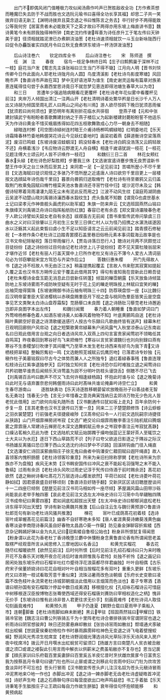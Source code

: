 <!-- { "loadSidebar": true } -->
　　出门不即偶风闭门值睡极力攻似闻汤鼎作吟声已贺胜敌收全功【方作煮茶想而睡魔巳失去防于不战而胜也文选阮元瑜书曰喜得全功长享其福】却思二子共一笑拨弃旧语无新工【渊明诗拨弃且莫念退之书曰惟陈言之务去】卒行好步不两得能致公等我何穷【居富贵者未必能致天下之英才故曰不两得亦用东坡上梅直讲书意】魏诗黄笔今未有顾我独得神所钟【南史沈约传谢晖善为诗任彦升工于笔左传曰天钟美于是】径须相就踏泥潦已办煮餠浇油葱【老杜诗速须相就饮一斗玉台新咏陇西行曰促令办麤饭崔实四民月令曰立秋无食煮饼东坡诗一杯汤饼泼油葱】







　　后山诗注巻六
　　钦定四库全书
　　后山诗注巻七
　　宋　陈师道　撰
　　任　渊　注
　　春夜
　　宿鸟一枝足争林终日鸣【庄子曰鹪鹩巢于深林不过一枝】庭花当户发【蜀志先主诛张裕曰兰生当门不得不锄】江月向人明【晋书刘惔传卿今日作此面向人耶老杜诗陇月向人圆】鸟度清溪影【老杜诗鸟影度寒塘】风回晩市声【鲁直诗市声故在耳】梦中无好语池草为谁生【南史谢灵运每有篇章对族弟恵连辄得佳句尝于永嘉西堂思诗竟日不就忽梦见恵连即得池塘生春草大以为竒】
　　和三日
　　苦遭年少强追陪病眼看花更覆杯【老杜诗老年花似雾中看覆杯见前注】夹岸万人倾国出清江一注两山开【老杜清明诗着处繁华矜是日长沙千人万人出又诗胡为倾国至周礼匠人曰两山之间必有川焉】游人欲尽惊鸥下晚日犹须恶雨催【犹须若曰尚何须也】更恐明年有离别折花临水共徘徊
　　登燕子楼【元和中张建封镇武宁有盼盼者善歌舞建封纳之于燕子楼后乂为起新楼建封薨盼盼誓不他适乐天为作诗曰黄金不惜买蛾眉拣得如花四五枝歌舞敦成心力尽一朝身去不相随】
　　緑暗连村栁【司空图诗緑树连村暗王介甫诗杨栁鸣蜩緑暗】红明委地花【乐天诗霜降春林竹委地韩偓哭花诗云今见妖红委地时】画梁初着燕【薛道衡诗空梁落燕泥】废沼已鸣蛙【东坡诗废沼蛙蝈淫】鸥没轻春水【老杜诗白鸥没浩荡又云鸥轻故不还】舟横着浅沙【韦应物诗云野渡无人舟自横】相逢千嵗语犹説一枝花【一枝花见题注傅大士颂云时人皆不识唤作一枝花】
　　和魏衍三日二首
　　林花女颊红春水头緑【老杜诗色好梨胜颊】步蹇我三休【文选谢宣逺诗蹇步愧无良贾谊新书楚王作中天之台三休而后至其上】来同君一足【一足见前注】苦嗟所歴小不尽千里目【文选海赋曰徒识观怪之多骇乃不悟所歴之近逺唐人诗曰欲穷千里目更上一层楼按文选顔延年诗伤哉千里目】暮景向昬鸦归途取脩竹【老杜诗有待至昬鸦又云归盖取荆门枚乘兔园赋曰脩竹檀栾夹池水鲁直诗还寻宻竹径中归】堤沙泥尽未及尘【韩偓诗轻寒着背雨凄凄九陌无尘未有泥此反而用之】江波不动风生纹【温庭筠湖阴曲云吴波不动楚山晓刘禹锡诗瀼西春水縠纹生】虎头鱼尾不知数【谓竞也虞世基水土记曰梁孝元作神兽舰头画虎豹以助军威】朱旗一防来奔云【文选班固燕然山铭曰朱旗绛天刘禹锡泛舟诗曰指挥船舫防红旗】春容已老有余态【郑文寳诗灞陵春色老于人欧公诗譬如夭韶女老自有余态】祓禊虽古无前闻【晋书束晳传武帝问挚虞三日曲水之义对曰汉徐肇以三月初生三女至三日俱亡村人以为怪乃招携之水濵洗祓遂因水以泛觞其义起此束晳曰虞小生不足以知臣请言之云云前闻见前注】踏青摸石修秘祝【一本修作条○老杜诗江边踏青罢摸石盖里巷旧俗杨元素本事词载海云故亊是也汉书文帝纪除秘祝】落日带雨催行人【贾岛诗落日恐行人】聴诗对月两不厌颇觉过目徒纷纷【退之诗纷纷过目何由记老杜诗世上儿子徒纷纷】君不见天寳杜陵翁屈宋才堪作近邻【老杜有丽人行盖天寳中上巳所作老杜又有诗云不薄今人爱古人清词丽句必为邻窃攀屈宋宜方驾恐与齐梁作后尘】
　　答魏衍惠朱樱
　　开门先得故人书【退之诗不枉故人书无由泛江水】稍喜提携起覆盂【言故人书来慰其寂寞如提起久覆之盂也汉书东方朔传云安于覆盂此借用其字】得句有谁知我在尝新此日赖吾徒【老杜朱樱诗金盘玉筯无消息此日尝新任转蓬】倾篮的皪霑朝露【乐天放鱼诗倾篮防地上东坡诗雾雨不成防映空疑有无时于花上见的皪走明珠按上林赋曰宜笑的皪】出袖荧煌得寳珠【东坡谢赐御书诗云袖有明珠三十四】防荐瑛盘惊一座【以比魏衍后汉明帝宴羣臣大官进樱桃以赤瑛盘赐羣臣月下视之盘与桃同色羣臣皆笑云是空盘亊见艺文类聚太白诗山盘荐霜梨】苋肠藜口未良图【退之诗肠肚习藜苋老杜诗邂逅岂即非良图字本出左传】
　　和魏衍闻鸎
　　春力着人朝睡重【鲁直如梦词曰门外莺啼杨栁春色着人如酒东坡诗美人如春风着物物不知】叶底黄鹂鸣自送【老杜诗隔叶黄鹂空好音退之诗清歌缓送感行人按古今乐録曰凡歌曲终皆有送声】緑幕朱栏日观明回廊侧户风帘动【退之短檠歌黄帘緑幕朱户闭风露气入秋堂凉泰山记东南岩名曰日观此借用言台观之向日者选诗风帘入双燕上四句言富贵家闻莺初不领略任其自鸣耳】昨夜春回到寒谷好鸟飞来把脩竹【寒谷以言贫家谓魏衍也刘向别録曰燕有寒谷不生黍稷邹衍吹律于其间暖气乃至草木发生老杜诗西来有好鸟为我下青又诗栖枝把翠梧】整翰厉觜初一鸣【文选鲍照芜城赋云饥鹰厉吻】已落君诗专妙独【元稹作杜子美墓铭叙曰尽古今之体势而兼人人之所独专】退红着緑春事残【鲁直连理松枝诗云红紫亊退独参天】后时独立知何言【老杜诗恐尔后时难独立退之闻莺诗曰共矜初聴早谁贵后闻频乐天诗莺虽为説不分明叶防枝头谩饶舌】侧聴不尽已飞去【刘禹锡百舌吟曰数声不尽又飞去何许相逢緑杨路】怀抱此时谁与论【退之晚菊诗曰此时无与语弃置奈悲何韩偓雨诗曰此时髙味共谁论掩鼻吟诗空伫立】
　　和黄生春尽游南山
　　逐胜缺勇功【乐天诗逐胜移朝晏留欢放晚衙孙子曰善战者无智名无勇功】饯春无少色【言无少年惜春之意尧典寅饯纳日孟郊诗万物无少色兆人皆老忧此借用】出门欲何向坂丸随所击【汉书蒯通传曰犹如坂上走丸】百年余防何十步复一息【言其老惫也汉书王襃传曰万里一息】同来二三子楚楚颇修饰【诗云蜉蝣之羽衣裳楚楚】行前强老夫径捷疲峻陟【汉髙帝纪曰令一人行前文选阮嗣宗诗捷径从狭路】山门开烟霏禅房闭岑寂【文选广絶交论曰烟霏雨散李善注引陆机赋曰腾烟雾之霏霏唐人常建诗云禅房花木深文选舞鹤赋云帝乡之岑寂李善注云岑寂犹髙静】口燥沾茗椀久厄此为徳【文选陆机文赋云始踯躅于燥吻伽蓝记王蒙好茶人至辄饮之士大夫以为水厄】逐日下西山草路荒不识【列子曰夸父欲追日影逐之于隅谷之际汉书扬雄反离骚曰恐日薄于西山文选沈约诗曰梦中不识路】回溪转钩曲门径入绳直【文选潘安仁诗回溪萦曲阻庄子徐无鬼曰曲者中钩潘安仁耤田赋曰遐阡绳直】故人喜领客内愧积肠臆【老杜诗领客珍重意】所来为亲旧扫除称寥閴【老杜诗所来为宗族亦不为盘飱】疾风无末势【汉书韩安国传曰冲风之衰不能起毛羽强弩之末不能入鲁缟】过雨有余沥【老杜诗头风吹过雨史记淳于髠传曰侍酒于前时赐余沥】髙花初欲然【退之楸树诗看吐髙花万万层选诗山樱发欲然】平荷已如拭【老杜诗菱叶荷花静如拭】因君感衰盛丑好移顷刻【鲁直诗丑好随手翻】交新厌区区话旧聴歴歴谈间十一二四座巳倾侧【歴歴见前注汉书司马相如传一座尽倾】茅屋漏风霜山田带沙砾尚能哀此老举手触四塞【哀此老见前注文选左太冲咏史诗曰习习笼中鸟举翮触四隅汉书成帝纪曰黄雾四塞】君如涧底松超拔出天壁【左太冲咏史诗曰郁郁涧底松老杜诗东得平冈出天壁】学诗有新功黄魏共推激【后山自注云生与魏衍黄预游○鲁直诗杜郎觅句有新功老杜诗风骚共推激】
　　楝花
　　宻叶巳成荫髙花初着枝【选诗宻叶成翠幄髙花见前篇注】幽香不自好寒艳未多知【唐人崔涯黄葵诗嫩葵浅黄色幽香寒淡姿李商隠诗春风虽自好春物太昌昌○葵一作蘖】防见垂金弹聊容折紫緌【西京杂记韩嫣好弹以金为丸礼记曰冠紫緌自鲁桓公始也】粉身非所恨犹复得闻思【粉身谓以此花为香老杜丁香诗晚堕兰麝中休懐粉身念黄鲁直论香有所谓闻思老盖取楞严经观音所言从闻思修入三摩地因以名香云】
　　和黄充实榴花
　　春去花随尽红榴暖欲然【欲然见前注】后时何所恨【后时见前注孔绍石榴诗曰只为来时晚开花不及春乐天对晚开夜合花诗后时谁肯顾惟我与君怜】处独不祈怜【退之画记曰居闲处独东坡乐府曰石榴半吐红巾蹙待浮花浪蘂都尽伴君幽独】叶叶自相偶【古乐府宋子侯董娇娆诗曰花花自相对叶叶自相当按榴花多有双叶】重重久更鲜【东坡乐府又曰浓艳一枝试看取芳意千重似束】流珠沾暑雨改色淡朝烟【乐府长史变歌曰凌霜不改色枝叶永流荣老杜诗城郭朝烟淡此借用以言烟笼而色淡也】着子专寒酒【酒谱曰顿孙国有安石榴取汁停盆中数日成美酒】移根擅化权【孔绍咏石榴诗云可惜庭中树移根逐汉臣按博物志张骞使西域还得安石榴唐刘蕡防曰宰相权造化之柄】愧非无价手【东坡诗曰惟有此诗非昔人君更往求无价手】刻画竟难传【老杜诗词人取佳句刻画竟难传】
　　和黄预久雨
　　甲子仍逢夏【朝野佥载曰夏雨甲子乘船入市】连朝脚垂【老杜诗雨脚如麻未断絶】黑云甲驻【班固燕然铭曰甲耀日】铁骑冷官驰【魏志注曰曹公列铁骑五千为十里阵老杜诗合昬排铁骑冷官谓阴官也退之祈雨诗曰阴官想骏奔】映日还防雾悬麻却散丝【张协诗宻雨如散丝】颓墙通犬豕破柱出蛟螭【世説夏侯秦初倚柱作书时暴雨霹雳碎柱神色无变退之诗飞电着壁搜蛟螭】野润风光秀凉生枕席宜【老杜诗野润烟光薄选诗风光草际浮乐天诗风来入房户夜中枕席冷】拨云开日月噀水出虹蜺贫可留须□【扬雄方言曰南楚凡人贫衣被丑敝谓之须□或谓之褛裂此引用言雨中解衣以供薪米之费虽垢敝亦不复存也】恩当记扊扅【顔氏家训曰乐府载百里奚妻辞曰百里奚五羊皮忆昔时烹伏雌炊扊扅今日富贵忘我为按蔡邕月令章句曰键门牡也所以止扉或谓之剡移此句言雨中妇以门牡为炊攻苦食淡异时不可忘也】苍头行冒雨【汉书鲍宣传苍头庐儿注汉名奴为苍头元稹诗冒雨冲泥黒地来○地一作也】赤脚出冲泥【退之诗一婢赤脚老无齿老杜诗虚疑皓首冲泥怯】诗好声生吻【退之石鼎聨句序曰每营度欲出口吻声鸣益悲】书工手着胝【乐天诗秉笔手生胝按庄子让王疏曰每自力作故生胼胝】衰年得佳句怀抱顿能移
　　和黄预病起
